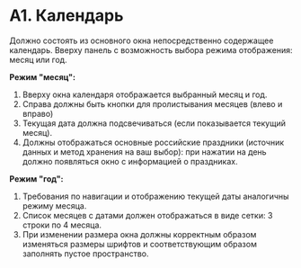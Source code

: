 # A1. Календарь

Должно состоять из основного окна непосредственно содержащее календарь. Вверху панель с возможность выбора режима отображения: месяц или год.

**Режим "месяц":**

1.  Вверху окна календаря отображается выбранный месяц и год.
2.  Справа должны быть кнопки для пролистывания месяцев (влево и вправо)
3.  Текущая дата должна подсвечиваться (если показывается текущий месяц).
4.  Должны отображаться основные российские праздники (источник данных и метод хранения на ваш выбор): при нажатии на день должно появляться окно с информацией о праздниках.

**Режим "год":**

1.  Требования по навигации и отображению текущей даты аналогичны режиму месяца.
2.  Список месяцев с датами должен отображаться в виде сетки: 3 строки по 4 месяца.
3.  При изменении размера окна должны корректным образом изменяться размеры шрифтов и соответствующим образом заполнять пустое пространство.

